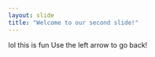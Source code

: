 ```yaml
---
layout: slide
title: "Welcome to our second slide!"
---
```

lol this is fun
Use the left arrow to go back!
